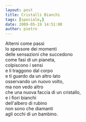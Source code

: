```yaml
---
layout: post
title: Cristalli Bianchi
tags: [speciale,]
date: 2009-05-19 14:51:00
author: pietro
---
```

Alterni come passi<br/>lo spessore dei momenti<br/>delle sensazioni che succedono<br/>come fasi di un pianeta,<br/>colpiscono i sensi<br/>e li traggono dal corpo<br/>e ti guardo da un altro lato<br/>osservando un nuovo volto,<br/>ma non vedo altro<br/>che una nuova faccia di un cristallo,<br/>e i fiori bianchi<br/>dell'albero di rubino<br/>non sono che diamanti<br/>agli occhi di un bambino.
